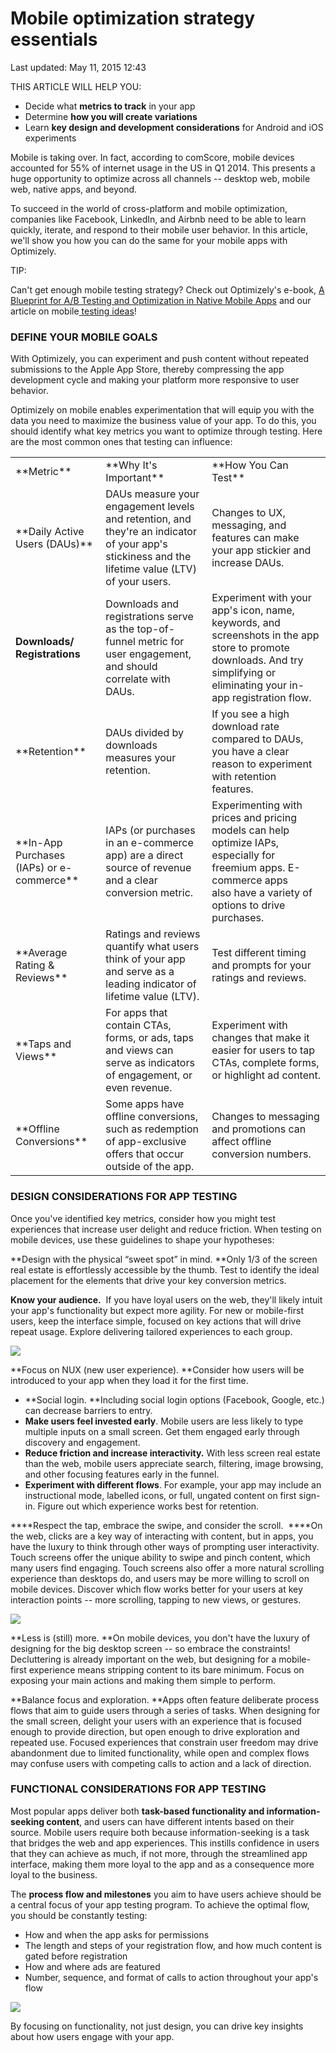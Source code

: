 # Mobile optimization strategy essentials

Last updated:&nbsp;May 11, 2015 12:43

THIS ARTICLE WILL HELP YOU:

*   Decide what&nbsp;**metrics to track**&nbsp;in your app
*   Determine&nbsp;**how you will create variations**
*   Learn&nbsp;**key design and development considerations**&nbsp;for Android and iOS experiments

Mobile is taking over. In fact, according to comScore, mobile devices accounted for 55% of internet usage in the US in Q1 2014\. This presents a huge opportunity to optimize across all channels -- desktop web, mobile web, native apps, and beyond.

To succeed in the world of cross-platform and mobile optimization, companies like Facebook, LinkedIn, and Airbnb need to be able to learn quickly, iterate, and respond to their mobile user behavior. In this article, we'll show you how you can do the same for your mobile apps with Optimizely.

TIP:

Can't get enough mobile testing strategy? Check out Optimizely's&nbsp;e-book,&nbsp;[A Blueprint for A/B Testing and Optimization in Native Mobile Apps](http://pages.optimizely.com/A-Blueprint-for-AB-Testing-and-Optimization-in-native-mobile-apps.html)&nbsp;and&nbsp;our article&nbsp;on mobile[&nbsp;testing ideas](https://help.optimizely.com/hc/en-us/articles/202248294)!

### DEFINE YOUR MOBILE GOALS

With Optimizely, you can experiment and push content without repeated submissions to the Apple App Store, thereby compressing the app development cycle and making your platform more responsive to user behavior.&nbsp;

Optimizely on mobile enables experimentation that will equip you with the data you need to maximize the business value of your app. To do this, you should identify what key metrics you want to optimize through testing. Here are the most common ones that testing can influence:

<table><tbody><tr><td>**Metric**</td><td>**Why It's Important**</td><td>**How You Can Test**</td></tr><tr><td>**Daily Active Users (DAUs)**</td><td>DAUs measure your engagement levels and retention, and they're an indicator of your app's stickiness and the lifetime value (LTV) of your users.</td><td>Changes to UX, messaging, and features can make your app stickier and increase DAUs.</td></tr><tr><td>

**Downloads/**
**Registrations**

</td><td>Downloads and registrations serve as the top-of-funnel metric for user engagement, and should correlate with DAUs.</td><td>Experiment with your app's icon, name, keywords, and screenshots in the app store to promote downloads. And try simplifying or eliminating your in-app registration flow.</td></tr><tr><td>**Retention**</td><td>DAUs divided by downloads measures your retention.</td><td>If you see a high download rate compared to DAUs, you have a clear reason to experiment with retention features.&nbsp;</td></tr><tr><td>**In-App Purchases (IAPs) or e-commerce**</td><td>IAPs (or purchases in an e-commerce app) are a direct source of revenue and a clear conversion metric.</td><td>Experimenting with prices and pricing models can help optimize IAPs, especially for freemium apps. E-commerce apps also&nbsp;have a variety of options to drive purchases.</td></tr><tr><td>**Average Rating & Reviews**</td><td>Ratings and reviews quantify what users think of your app and serve as a leading indicator of lifetime value (LTV).</td><td>Test different timing and prompts for your ratings and reviews.</td></tr><tr><td>**Taps and Views**</td><td>For apps that contain CTAs, forms, or ads, taps and views can serve as indicators of engagement, or even revenue.</td><td>Experiment with changes that make it easier for users to tap CTAs, complete forms, or highlight ad content.</td></tr><tr><td>**Offline Conversions**</td><td>Some apps have offline conversions, such as redemption of app-exclusive offers that occur outside of the app.</td><td>Changes to messaging and promotions can affect offline conversion numbers.</td></tr></tbody></table>

### DESIGN CONSIDERATIONS FOR APP TESTING

Once you've identified key metrics, consider&nbsp;how you might test experiences that increase user delight and reduce friction. When testing on mobile devices, use&nbsp;these guidelines to shape your hypotheses:

**Design with the physical “sweet spot” in mind.&nbsp;**Only 1/3&nbsp;of the screen real estate is effortlessly accessible by the thumb. Test to identify the ideal placement for the elements that drive your key conversion metrics.

**Know your audience.**&nbsp; If you have loyal users on the web, they'll likely intuit your app's functionality but&nbsp;expect more agility. For new or mobile-first users, keep the interface simple, focused on key actions that will drive repeat usage. Explore delivering tailored experiences to each group.

[![](https://help.optimizely.com/hc/en-us/article_attachments/201631474/Screen_Shot_2014-10-30_at_11.18.58_AM.png)](https://help.optimizely.com/hc/en-us/article_attachments/201631474/Screen_Shot_2014-10-30_at_11.18.58_AM.png)

**Focus on NUX (new user experience).&nbsp;**Consider how users will be introduced to your app when they load it for the first time.

*   **Social login.&nbsp;**Including social login options (Facebook, Google, etc.) can decrease barriers to entry.
*   **Make users feel invested early**. Mobile users are less likely to type multiple inputs on a small screen. Get them engaged early through discovery and engagement.
*   **Reduce friction and increase interactivity.**&nbsp;With less screen real estate than the web, mobile users appreciate search, filtering, image browsing, and other focusing features early in the funnel.
*   **Experiment with different flows**. For example, your&nbsp;app may include an instructional mode, labelled icons, or full, ungated content on first sign-in. Figure out which experience works best for retention.

****Respect the tap, embrace the swipe, and consider the scroll.&nbsp;&nbsp;****On the web, clicks are a key way of interacting with content, but in apps, you have the luxury to think through other ways of prompting user interactivity. Touch screens offer the unique ability to swipe and pinch content, which many users find engaging. Touch screens also offer a more natural scrolling experience than desktops do, and users may be&nbsp;more willing to scroll on mobile devices.&nbsp;Discover which flow works better for your users at key interaction points -- more scrolling, tapping to new views, or gestures.

**[![](https://help.optimizely.com/hc/en-us/article_attachments/201548750/Screen_Shot_2014-10-30_at_6.08.45_PM.png)](https://help.optimizely.com/hc/en-us/article_attachments/201548750/Screen_Shot_2014-10-30_at_6.08.45_PM.png)**

**Less is (still) more.&nbsp;**On mobile devices, you don't have the luxury of designing for the big desktop screen -- so embrace the constraints! Decluttering is already important on the web, but designing for a mobile-first experience means stripping content to its bare minimum. Focus on exposing your main actions&nbsp;and making them simple to perform.&nbsp;

**Balance focus and exploration.&nbsp;**Apps often feature deliberate process flows that aim to guide users through a series of tasks. When designing for the small screen, delight your users with an experience that is focused enough to provide direction, but open enough to drive exploration and repeated use. Focused experiences that constrain user freedom may drive abandonment due to limited functionality, while open and complex flows may confuse users with competing calls to action and a lack of direction.

### FUNCTIONAL CONSIDERATIONS FOR APP TESTING

Most popular&nbsp;apps deliver both&nbsp;**task-based functionality and&nbsp;information-seeking content**, and users can have different intents based on their source.&nbsp;Mobile users require both because information-seeking is a task that bridges the web and app experiences. This instills confidence in users that they can achieve as much, if not more, through the streamlined app interface, making them more loyal to the app and as a consequence more loyal to the business.

The&nbsp;**process flow and milestones**&nbsp;you aim to have users achieve should be a central focus of your app testing program. To achieve the optimal flow, you should be constantly testing:

*   How and when the app asks for permissions
*   The length and steps of your registration flow, and how much content is gated before registration
*   How and where ads are featured
*   Number, sequence, and format of calls to action throughout&nbsp;your app's flow

[![](https://help.optimizely.com/hc/en-us/article_attachments/201548800/Screen_Shot_2014-10-30_at_6.22.41_PM.png)](https://help.optimizely.com/hc/en-us/article_attachments/201548800/Screen_Shot_2014-10-30_at_6.22.41_PM.png)

By focusing on functionality, not just design, you can drive key insights about how users engage with your app.
